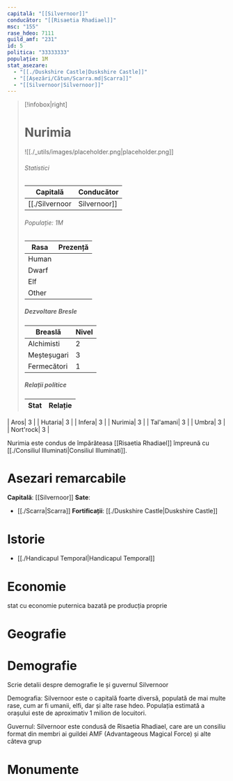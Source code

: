 ```yaml
---
capitală: "[[Silvernoor]]"
conducător: "[[Risaetia Rhadiael]]"
msc: "155"
rase_hdeo: 7111
guild_amf: "231"
id: 5
politica: "33333333"
populație: 1M
stat_asezare:
  - "[[./Duskshire Castle|Duskshire Castle]]"
  - "[[Așezări/Cătun/Scarra.md|Scarra]]"
  - "[[Silvernoor|Silvernoor]]"
---
```







> [!infobox|right]
> # Nurimia
> ![[./_utils/images/placeholder.png|placeholder.png]]
> ###### Statistici
> | Capitală | Conducător | 
> |---| --- | 
> |[[./Silvernoor|Silvernoor]]|[[./Risaetia Rhadiael|Risaetia Rhadiael]]| 
> ###### Populație: 1M 
> | Rasa | Prezență |
> | ---- | ---- |
> | Human |  |
> | Dwarf |  |
> | Elf |  |
> | Other |  |
> ##### Dezvoltare Bresle
> | Breaslă | Nivel |
> | ---- | ---- |
> | Alchimisti |  2|
> | Meșteșugari | 3|
> | Fermecători | 1|
> ##### Relații politice
> | Stat |  Relație |
> | ---- | ---- |
| Aros|  3 |
| Hutaria|  3 |
| Infera|  3 |
| Nurimia|  3 |
| Tal'amani|  3 |
| Umbra|  3 |
| Nort'rock|  3 |




Nurimia este condus de  împărăteasa [[Risaetia Rhadiael]] împreună cu [[./Consiliul Illuminati|Consiliul Illuminati]].
# Asezari remarcabile

**Capitală**: [[Silvernoor]]
**Sate**:
- [[./Scarra|Scarra]]
**Fortificații**: [[./Duskshire Castle|Duskshire Castle]]
# Istorie
  - [[./Handicapul Temporal|Handicapul Temporal]]
# Economie
 stat cu economie puternica bazată pe producția proprie  
# Geografie
# Demografie
Scrie detalii despre demografie le și guvernul Silvernoor

Demografia: Silvernoor este o capitală foarte diversă, populată de mai multe rase, cum ar fi umanii, elfi, dar și alte rase hdeo. Populația estimată a orașului este de aproximativ 1 milion de locuitori.

Guvernul: Silvernoor este condusă de Risaetia Rhadiael, care are un consiliu format din membri ai guildei AMF (Advantageous Magical Force) și alte câteva grup
# Monumente

